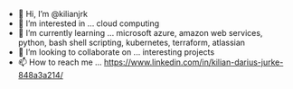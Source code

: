 - 👋 Hi, I’m @kilianjrk
- 👀 I’m interested in ...
cloud computing
- 🌱 I’m currently learning ...
microsoft azure, amazon web services, python, bash shell scripting, kubernetes, terraform, atlassian
- 💞️ I’m looking to collaborate on ...
interesting projects
- 📫 How to reach me ...
https://www.linkedin.com/in/kilian-darius-jurke-848a3a214/

<!---
kilianjurke/kilianjurke is a ✨ special ✨ repository because its `README.md` (this file) appears on your GitHub profile.
You can click the Preview link to take a look at your changes.
--->
